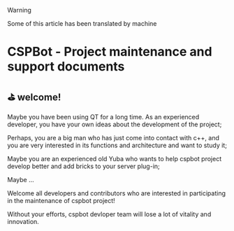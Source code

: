 >[!Warning]
>
>Some of this article has been translated by machine
# CSPBot - Project maintenance and support documents

## ⛳ welcome!
Maybe you have been using QT for a long time. As an experienced developer, you have your own ideas about the development of the project;

Perhaps, you are a big man who has just come into contact with c++, and you are very interested in its functions and architecture and want to study it;

Maybe you are an experienced old Yuba who wants to help cspbot project develop better and add bricks to your server plug-in;

Maybe ...

Welcome all developers and contributors who are interested in participating in the maintenance of cspbot project!

Without your efforts, cspbot devloper team will lose a lot of vitality and innovation.

